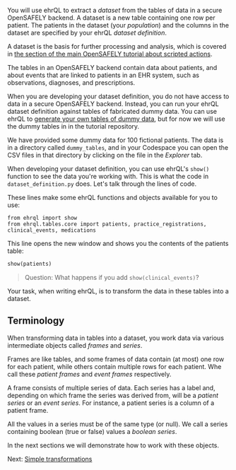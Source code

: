 You will use ehrQL to extract a _dataset_ from the tables of data in a secure OpenSAFELY backend.
A dataset is a new table containing one row per patient.
The patients in the dataset (your _population_) and the columns in the dataset are specified by your ehrQL _dataset definition_.

A dataset is the basis for further processing and analysis, which is covered in [the section of the main OpenSAFELY tutorial about scripted actions][1].

The tables in an OpenSAFELY backend contain data about patients, and about events that are linked to patients in an EHR system, such as observations, diagnoses, and prescriptions.

When you are developing your dataset definition, you do not have access to data in a secure OpenSAFELY backend.
Instead, you can run your ehrQL dataset definition against tables of fabricated dummy data.
You can use ehrQL to [generate your own tables of dummy data][2], but for now we will use the dummy tables in in the tutorial repository.

We have provided some dummy data for 100 fictional patients.
The data is in a directory called `dummy_tables`, and in your Codespace you can open the CSV files in that directory by clicking on the file in the _Explorer_ tab.

When developing your dataset definition, you can use ehrQL's `show()` function to see the data you're working with.
This is what the code in `dataset_definition.py` does.
Let's talk through the lines of code.

These lines make some ehrQL functions and objects available for you to use:

```ehrql
from ehrql import show
from ehrql.tables.core import patients, practice_registrations, clinical_events, medications
```

This line opens the new window and shows you the contents of the patients table:

```py
show(patients)
```

> Question: What happens if you add `show(clinical_events)`?

Your task, when writing ehrQL, is to transform the data in these tables into a dataset.

## Terminology

When transforming data in tables into a dataset, you work data via various intermediate objects called _frames_ and _series_.

Frames are like tables, and some frames of data contain (at most) one row for each patient, while others contain multiple rows for each patient.
Whe call these _patient frames_ and _event frames_ respectively.

A frame consists of multiple series of data.
Each series has a label and, depending on which frame the series was derived from, will be a _patient series_ or an _event series_.
For instance, a patient series is a column of a patient frame.

All the values in a series must be of the same type (or null).
We call a series containing boolean (true or false) values a _boolean series_.

In the next sections we will demonstrate how to work with these objects.

Next: [Simple transformations](../simple-transformations/index.md)

[1]: https://docs.opensafely.org/getting-started/tutorial/add-a-scripted-action-to-the-pipeline/
[2]: ../../how-to/dummy-data.md
